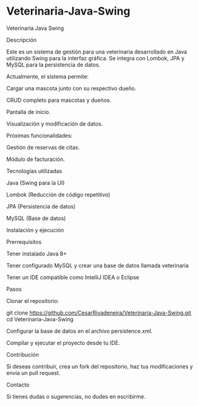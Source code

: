 # Veterinaria-Java-Swing

Veterinaria Java Swing

Descripción

Este es un sistema de gestión para una veterinaria desarrollado en Java utilizando Swing para la interfaz gráfica. Se integra con Lombok, JPA y MySQL para la persistencia de datos.

Actualmente, el sistema permite:

Cargar una mascota junto con su respectivo dueño.

CRUD completo para mascotas y dueños.

Pantalla de inicio.

Visualización y modificación de datos.

Próximas funcionalidades:

Gestión de reservas de citas.

Módulo de facturación.

Tecnologías utilizadas

Java (Swing para la UI)

Lombok (Reducción de código repetitivo)

JPA (Persistencia de datos)

MySQL (Base de datos)

Instalación y ejecución

Prerrequisitos

Tener instalado Java 8+

Tener configurado MySQL y crear una base de datos llamada veterinaria

Tener un IDE compatible como IntelliJ IDEA o Eclipse

Pasos

Clonar el repositorio:

git clone https://github.com/CesarRivadeneira/Veterinaria-Java-Swing.git
cd Veterinaria-Java-Swing

Configurar la base de datos en el archivo persistence.xml.

Compilar y ejecutar el proyecto desde tu IDE.

Contribución

Si deseas contribuir, crea un fork del repositorio, haz tus modificaciones y envía un pull request.

Contacto

Si tienes dudas o sugerencias, no dudes en escribirme.
